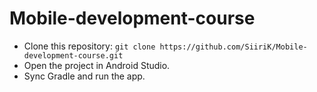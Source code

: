 # Mobile-development-course
- Clone this repository: `git clone https://github.com/SiiriK/Mobile-development-course.git`
- Open the project in Android Studio.
- Sync Gradle and run the app.
